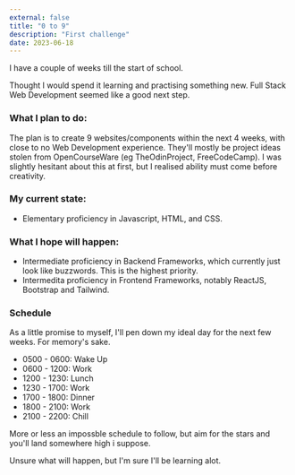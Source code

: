 ```yaml
---
external: false
title: "0 to 9"
description: "First challenge"
date: 2023-06-18
---
```


I have a couple of weeks till the start of school.

Thought I would spend it learning and practising something new. Full Stack Web Development seemed like a good next step.

### What I plan to do:

The plan is to create 9 websites/components within the next 4 weeks, with close to no Web Development experience. They'll mostly be project ideas stolen from OpenCourseWare (eg TheOdinProject, FreeCodeCamp). I was slightly hesitant about this at first, but I realised ability must come before creativity.

### My current state:
- Elementary proficiency in Javascript, HTML, and CSS.

### What I hope will happen:
- Intermediate proficiency in Backend Frameworks, which currently just look like buzzwords. This is the highest priority. 
- Intermedita proficiency in Frontend Frameworks, notably ReactJS, Bootstrap and Tailwind.

### Schedule
As a little promise to myself, I'll pen down my ideal day for the next few weeks. For memory's sake.

- 0500 - 0600: Wake Up
- 0600 - 1200: Work
- 1200 - 1230: Lunch
- 1230 - 1700: Work
- 1700 - 1800: Dinner
- 1800 - 2100: Work
- 2100 - 2200: Chill

More or less an impossble schedule to follow, but aim for the stars and you'll land somewhere high i suppose.

Unsure what will happen, but I'm sure I'll be learning alot.